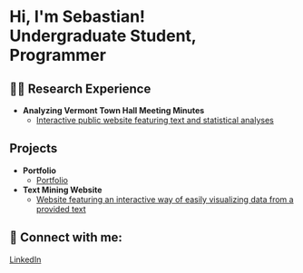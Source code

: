 <h1>Hi, I'm Sebastian! <br/><a>Undergraduate Student</a>, <a>Programmer</a>

<h2>👨‍💻 Research Experience</h2>

- <b>Analyzing Vermont Town Hall Meeting Minutes </b>
  - [Interactive public website featuring text and statistical analyses](https://sebastiancruz.shinyapps.io/Vermont_Minutes/)
</b>
<h2>Projects</h2>

- <b>Portfolio</b>
  - [Portfolio](https://sebas0078.github.io/sebastiancruz.github.io/index.html)</b>
- <b>Text Mining Website</b>
  - [Website featuring an interactive way of easily visualizing data from a provided text](https://sebas0078.github.io/sebastiancruz.github.io/index.html)</b>
</i>



<h2> 🤳 Connect with me:</h2>

[LinkedIn](https://www.linkedin.com/in/sebastian-cruz-549b82285?lipi=urn%3Ali%3Apage%3Ad_flagship3_profile_view_base_contact_details%3B1dteF3mKQ9WOMPy8%2FNn%2BxA%3D%3D)

